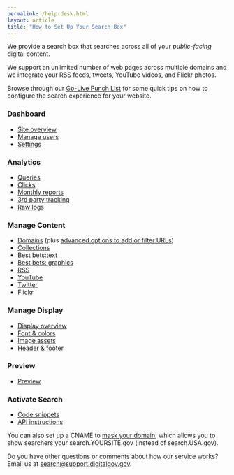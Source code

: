 ```yaml
---
permalink: /help-desk.html
layout: article
title: "How to Set Up Your Search Box"
---
```


We provide a search box that searches across all of your *public-facing* digital content.

We support an unlimited number of web pages across multiple domains and we integrate your RSS feeds, tweets, YouTube videos, and Flickr photos.

Browse through our [Go-Live Punch List](/blog/go-live.html) for some quick tips on how to configure the search experience for your website.

### Dashboard

* [Site overview](/sites/manual/site-overview.html)
* [Manage users](/sites/manual/users.html)
* [Settings](/sites/manual/settings.html)

### Analytics

* [Queries](/sites/manual/queries.html)
* [Clicks](/sites/manual/clicks.html)
* [Monthly reports](/sites/manual/monthly-reports.html)
* [3rd party tracking](/sites/manual/third-party.html)
* [Raw logs](/sites/manual/raw-logs.html)

### Manage Content

* [Domains](/sites/manual/domains.html) (plus [advanced options to add or filter URLs](/sites/manual/domains-advanced.html))
* [Collections](/sites/manual/collections.html)
* [Best bets:text](/sites/manual/best-bets-text.html)
* [Best bets: graphics](/sites/manual/best-bets-graphics.html)
* [RSS](/sites/manual/rss.html)
* [YouTube](/sites/manual/youtube.html)
* [Twitter](/sites/manual/twitter.html)
* [Flickr](/sites/manual/flickr.html)

### Manage Display

* [Display overview](/sites/manual/display-overview.html)
* [Font & colors](/sites/manual/font-colors.html)
* [Image assets](/sites/manual/display-images.html)
* [Header & footer](/sites/manual/header-footer.html)

### Preview

* [Preview](/sites/manual/preview.html)

### Activate Search

* [Code snippets](/sites/manual/code.html)
* [API instructions](/sites/manual/api.html)

You can also set up a CNAME to [mask your domain](/sites/manual/cname.html), which allows you to show searchers your search.YOURSITE.gov (instead of search.USA.gov). 

Do you have other questions or comments about how our service works? Email us at <search@support.digitalgov.gov>.